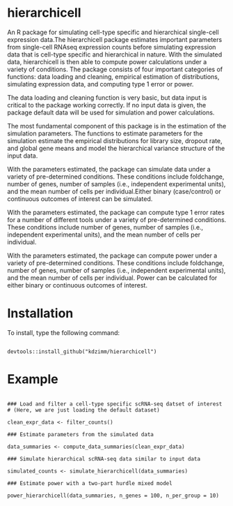 # hierarchicell
An R package for simulating cell-type specific and hierarchical single-cell 
expression data.The hierarchicell package estimates important parameters from
single-cell RNAseq expression counts before simulating expression data that
is cell-type specific and hierarchical in nature. With the simulated data,
hierarchicell is then able to compute power calculations under a variety of
conditions. The package consists of four important categories of functions:
data loading and cleaning, empirical estimation of distributions,
simulating expression data, and computing type 1 error or power.

The data loading and cleaning function is very basic, but data input is
critical to the package working correctly. If no input data is given, the
package default data will be used for simulation and power calculations.

The most fundamental component of this package is in the estimation of the
simulation parameters. The functions to estimate parameters for the
simulation estimate the empirical distributions for library size, dropout
rate, and global gene means and model the hierarchical variance structure
of the input data. 

With the parameters estimated, the package can simulate data under a
variety of pre-determined conditions. These conditions include foldchange,
number of genes, number of samples (i.e., independent experimental units),
and the mean number of cells per individual.Either binary (case/control)
or continuous outcomes of interest can be simulated. 

With the parameters estimated, the package can compute type 1 error rates
for a number of different tools under a variety of pre-determined
conditions. These conditions include number of genes, number of samples
(i.e., independent experimental units), and the mean number of cells per
individual. 

With the parameters estimated, the package can compute power under a
variety of pre-determined conditions. These conditions include foldchange,
number of genes, number of samples (i.e., independent experimental units),
and the mean number of cells per individual. Power can be calculated for 
either binary or continuous outcomes of interest. 

# Installation

To install, type the following command:
```{r, echo = FALSE}

devtools::install_github("kdzimm/hierarchicell")

```

# Example

```{r}

### Load and filter a cell-type specific scRNA-seq datset of interest
# (Here, we are just loading the default dataset)

clean_expr_data <- filter_counts()

### Estimate parameters from the simulated data

data_summaries <- compute_data_summaries(clean_expr_data)

### Simulate hierarchical scRNA-seq data similar to input data

simulated_counts <- simulate_hierarchicell(data_summaries)

### Estimate power with a two-part hurdle mixed model

power_hierarchicell(data_summaries, n_genes = 100, n_per_group = 10)


```
